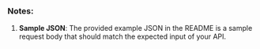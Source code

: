 
### Notes:
1. **Sample JSON**: The provided example JSON in the README is a sample request body that should match the expected input of your API.
